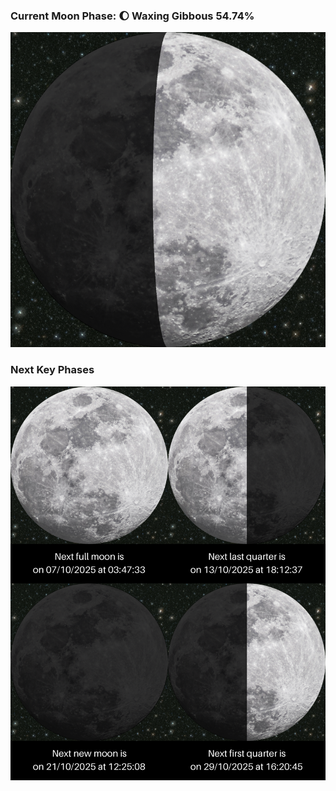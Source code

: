 ### Current Moon Phase: 🌔 Waxing Gibbous 54.74%
![Moon Phase](moonphase.png)
### Next Key Phases
![Gallery](gallery.png)